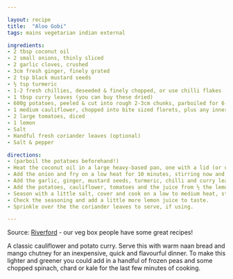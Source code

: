 ```yaml
---

layout: recipe
title:  "Aloo Gobi"
tags: mains vegetarian indian external

ingredients:
- 2 tbsp coconut oil
- 2 small onions, thinly sliced
- 2 garlic cloves, crushed
- 3cm fresh ginger, finely grated
- 2 tsp black mustard seeds
- ½ tsp turmeric
- 1-2 fresh chillies, deseeded & finely chopped, or use chilli flakes
- 1 tbsp curry leaves (you can buy these dried)
- 600g potatoes, peeled & cut into rough 2-3cm chunks, parboiled for 6-8 mins, depending on size, until almost tender
- 1 medium cauliflower, chopped into bite sized florets, plus any inner light green leaves
- 2 large tomatoes, diced
- 1 lemon
- Salt
- Handful fresh coriander leaves (optional)
- Salt & pepper

directions:
- (parboil the potatoes beforehand!)
- Heat the coconut oil in a large heavy-based pan, one with a lid (or use a piece of foil).
- Add the onion and fry on a low heat for 10 minutes, stirring now and then to stop it catching. If it does start to catch and burn, add a splash of water and turn the heat lower.
- Add the garlic, ginger, mustard seeds, turmeric, chilli and curry leaves. Turn the heat up slightly and fry until the mustard seeds start to pop.
- Add the potatoes, cauliflower, tomatoes and the juice from ½ the lemon.
- Season with a little salt, cover and cook on a low to medium heat, stirring now and then, for 10-12 minutes, until the cauliflower and potatoes are tender. It shouldn’t be too wet a mixture, but add a splash of water if it starts to catch on the bottom of the pan.
- Check the seasoning and add a little more lemon juice to taste.
- Sprinkle over the the coriander leaves to serve, if using.

---
```


Source: [Riverford](https://www.riverford.co.uk/mil/recipes/view/recipe/aloo-gobi) - our veg box people have some great recipes!

A classic cauliflower and potato curry. Serve this with warm naan bread and mango chutney for an inexpensive, quick and flavourful dinner. To make this lighter and greener you could add in a handful of frozen peas and some chopped spinach, chard or kale for the last few minutes of cooking.
